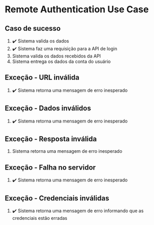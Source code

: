 # Remote Authentication Use Case

## Caso de sucesso
1. ✔️ Sistema valida os dados
2. ✔️ Sistema faz uma requisição para a API de login
3. Sistema valida os dados recebidos da API
4. Sistema entrega os dados da conta do usuário

## Exceção - URL inválida
1. ✔️ Sistema retorna uma mensagem de erro inesperado


## Exceção - Dados inválidos
1. ✔️ Sistema retorna uma mensagem de erro inesperado

## Exceção - Resposta inválida
1. Sistema retorna uma mensagem de erro inesperado

## Exceção - Falha no servidor
1. ✔️ Sistema retorna uma mensagem de erro inesperado

## Exceção - Credenciais inválidas
1. ✔️ Sistema retorna uma mensagem de erro informando que as credenciais estão erradas